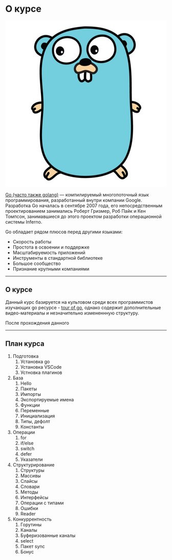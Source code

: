 # О курсе


<p align="center">
  <img width="520px" height="520px" src="go2.png" alt="logo"/>
</p>


[Go (часто также golang)](https://go.dev) — компилируемый многопоточный язык программирования, разработанный внутри компании Google. Разработка Go началась в сентябре 2007 года, его непосредственным проектированием занимались Роберт Гризмер, Роб Пайк и Кен Томпсон, занимавшиеся до этого проектом разработки операционной системы Inferno.

Go обладает рядом плюсов перед другими языками:

- Скорость работы
- Простота в освоении и поддержке
- Масштабируемость приложений
- Инструменты в стандартной библиотеке
- Большое сообщество
- Признание крупными компаниями

---

## О курсе

Данный курс базируется на культовом среди всех программистов изучающих go ресурсе - [tour of go](https://go.dev/tour/welcome/1), однако содержит дополнительные видео-материалы и незначительно измененнную структуру.

После прохождения данного 

---

## План курса

1. Подготовка
    1. Установка go
    1. Установка VSCode
    1. Устновка плагинов
1. База
    1. Hello
    1. Пакеты
    1. Импорты
    1. Экспортируемые имена
    1. Функции
    1. Переменные
    1. Инициализация
    1. Типы, дефолт
    1. Константы
1. Операции
    1. for
    1. if/else
    1. switch
    1. defer
    1. Указатели
1. Структурирование
    1. Структуры
    1. Массивы
    1. Слайсы
    1. Словари
    1. Методы
    1. Интерфейсы
    1. Операции с типами
    1. Ошибки
    1. Reader
1. Конкуррентность
    1. Горутины
    1. Каналы
    1. Буферизованные каналы
    1. select
    1. Пакет sync    
    1. Бонус
